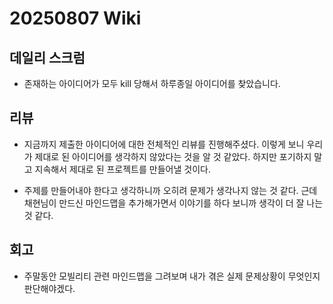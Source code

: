 # 20250807 Wiki

## 데일리 스크럼

- 존재하는 아이디어가 모두 kill 당해서 하루종일 아이디어를 찾았습니다.

## 리뷰

- 지금까지 제출한 아이디어에 대한 전체적인 리뷰를 진행해주셨다. 이렇게 보니 우리가 제대로 된 아이디어를 생각하지 않았다는 것을 알 것 같았다. 하지만 포기하지 말고 지속해서 제대로 된 프로젝트를 만들어낼 것이다.

- 주제를 만들어내야 한다고 생각하니까 오히려 문제가 생각나지 않는 것 같다. 근데 채현님이 만드신 마인드맵을 추가해가면서 이야기를 하다 보니까 생각이 더 잘 나는 것 같다.

## 회고

- 주말동안 모빌리티 관련 마인드맵을 그려보며 내가 겪은 실제 문제상황이 무엇인지 판단해야겠다.